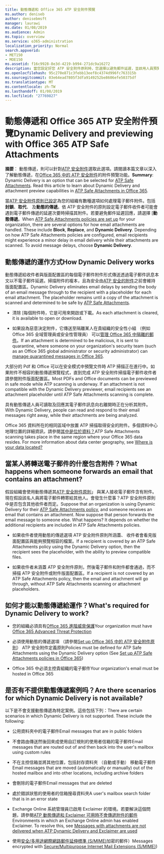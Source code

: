 ```yaml
---
title: 動態傳遞和 Office 365 ATP 安全附件預覽
ms.author: deniseb
author: denisebmsft
manager: laurawi
ms.date: 01/08/2019
ms.audience: Admin
ms.topic: overview
ms.service: o365-administration
localization_priority: Normal
search.appverid:
- MET150
- MOE150
ms.assetid: f16c9928-8e3d-4219-b994-271dc9a16272
description: 當您設定好您 ATP 安全附件原則時，您選擇以避免郵件延遲，並啟用人員預覽會掃描附件的動態傳遞。
ms.openlocfilehash: 95c270e871c3febb13eef8c4374d996fc763315b
ms.sourcegitcommit: 03e64ead7805f3dfa9149252be8606efe50375df
ms.translationtype: MT
ms.contentlocale: zh-TW
ms.lasthandoff: 01/08/2019
ms.locfileid: "27769827"
---
```

# <a name="dynamic-delivery-and-previewing-with-office-365-atp-safe-attachments"></a><span data-ttu-id="4c12f-103">動態傳遞和 Office 365 ATP 安全附件預覽</span><span class="sxs-lookup"><span data-stu-id="4c12f-103">Dynamic Delivery and previewing with Office 365 ATP Safe Attachments</span></span>

<span data-ttu-id="4c12f-p101">**摘要**： 動態傳遞，則可以針對[ATP 安全附件](atp-safe-attachments.md)選取此選項。請閱讀本篇文章以深入了解動態傳遞，在[Office 365 中的 ATP 安全附件](atp-safe-attachments.md)的附件預覽功能。</span><span class="sxs-lookup"><span data-stu-id="4c12f-p101">**Summary**: Dynamic Delivery is an option that can be selected for [ATP Safe Attachments](atp-safe-attachments.md). Read this article to learn about Dynamic Delivery and attachment preview capabilities in [ATP Safe Attachments in Office 365](atp-safe-attachments.md).</span></span>

<span data-ttu-id="4c12f-p102">當[ATP 安全附件原則已設定](set-up-atp-safe-attachments-policies.md)為您的組織有數種選項如何處理電子郵件附件。包括**封鎖**、**取代**、 及**動態的傳遞**。依 ATP 安全附件的原則設定電子郵件收件者可能會遇到電子郵件傳遞的延遲次要時掃描其附件。若要避免郵件延遲回應，請選擇 [**動態傳遞**。</span><span class="sxs-lookup"><span data-stu-id="4c12f-p102">When [ATP Safe Attachments policies are set up](set-up-atp-safe-attachments-policies.md) for your organization, there are several options for how email attachments are handled. These include **Block**, **Replace**, and **Dynamic Delivery**. Depending on how ATP Safe Attachments policies are configured, email recipients might experience a minor delay in email delivery while their attachments are scanned. To avoid message delays, choose **Dynamic Delivery**.</span></span>
  
## <a name="how-dynamic-delivery-works"></a><span data-ttu-id="4c12f-110">動態傳遞的運作方式</span><span class="sxs-lookup"><span data-stu-id="4c12f-110">How Dynamic Delivery works</span></span>
  
<span data-ttu-id="4c12f-p103">動態傳遞給收件者與版面配置區的每個電子郵件附件形式傳送透過電子郵件訊息本文以不電子郵件延遲。掃描附件的複本，且為安全由[ATP 安全的附件](atp-safe-attachments.md)之前會維持版面配置區。</span><span class="sxs-lookup"><span data-stu-id="4c12f-p103">Dynamic Delivery eliminates email delays by sending the body of an email message through to the recipient with a placeholder for each email attachment. The placeholder remains until a copy of the attachment is scanned and determined to be safe by [ATP Safe Attachments](atp-safe-attachments.md).</span></span> 

- <span data-ttu-id="4c12f-113">清除 [每個附件時，它是可用來開啟或下載。</span><span class="sxs-lookup"><span data-stu-id="4c12f-113">As each attachment is cleared, it is available to open or download.</span></span> 

- <span data-ttu-id="4c12f-114">如果設為惡意決定附件，它傳送至隔離某人在貴組織的安全性小組 （例如 Office 365 全域管理員或安全性管理員） 可以[管理 Office 365 中隔離的郵件](manage-quarantined-messages-and-files.md)。</span><span class="sxs-lookup"><span data-stu-id="4c12f-114">If an attachment is determined to be malicious, it is sent to quarantine, where someone on your organization's security team (such as an Office 365 global administrator or security administrator) can [manage quarantined messages in Office 365](manage-quarantined-messages-and-files.md).</span></span>

<span data-ttu-id="4c12f-p104">大部分的 Pdf 和 Office 可以在安全模式中預覽文件時 ATP 掃描正在進行中。如果附件不相容的動態傳遞預覽程式，直到完成 ATP 安全附件掃描電子郵件收件者請參閱附件版面配置區。</span><span class="sxs-lookup"><span data-stu-id="4c12f-p104">Most PDFs and Office documents can be previewed in safe mode while ATP scanning is underway. If an attachment is not compatible with the Dynamic Delivery previewer, email recipients see an attachment placeholder until ATP Safe Attachments scanning is complete.</span></span>

<span data-ttu-id="4c12f-117">具有動態傳遞人員可讀取及回應其電子郵件訊息向右離開時正在分析其附件。</span><span class="sxs-lookup"><span data-stu-id="4c12f-117">With Dynamic Delivery, people can read and respond to their email messages right away, while their attachments are being analyzed.</span></span> 

<span data-ttu-id="4c12f-p105">Office 365 資料所在的相同區域中放置 ATP 掃描取得安全的附件。多個資料中心地理位置的詳細資訊，請參閱[其中是位於資料？](https://products.office.com/where-is-your-data-located?geo=All)</span><span class="sxs-lookup"><span data-stu-id="4c12f-p105">ATP Safe Attachments scanning takes place in the same region where your Office 365 data resides. For more information about data center geography, see [Where is your data located?](https://products.office.com/where-is-your-data-located?geo=All)</span></span> 
  
## <a name="what-happens-when-someone-forwards-an-email-that-contains-an-attachment"></a><span data-ttu-id="4c12f-120">當某人將轉送電子郵件的什麼包含附件？</span><span class="sxs-lookup"><span data-stu-id="4c12f-120">What happens when someone forwards an email that contains an attachment?</span></span>

<span data-ttu-id="4c12f-p106">假設組織會使用動態傳遞其[ATP 安全附件原則](set-up-atp-safe-attachments-policies.md)」 與某人接收電子郵件含有附件。現在假設該名人員將電子郵件轉寄給其他人。會發生什麼事？ATP 安全附件原則中是否包含其他收件者而定。</span><span class="sxs-lookup"><span data-stu-id="4c12f-p106">Suppose that an organization is using Dynamic Delivery for their [ATP Safe Attachments policy](set-up-atp-safe-attachments-policies.md), and someone receives an email that contains an attachment. Now suppose that person forwards the email message to someone else. What happens? It depends on whether the additional recipients are included in ATP Safe Attachments policies.</span></span>
  
- <span data-ttu-id="4c12f-125">如果收件者使用動態的傳遞選項 ATP 安全附件原則所涵蓋、 收件者會看見版面配置區與能夠預覽相容的檔案。</span><span class="sxs-lookup"><span data-stu-id="4c12f-125">If a recipient is covered by an ATP Safe Attachments policy using the Dynamic Delivery option, then the recipient sees the placeholder, with the ability to preview compatible files.</span></span>
    
- <span data-ttu-id="4c12f-126">如果收件者未涵蓋 ATP 安全附件原則，然後電子郵件和附件都會通過，而不掃描 ATP 安全附件或附件版面配置區。</span><span class="sxs-lookup"><span data-stu-id="4c12f-126">If a recipient is not covered by an ATP Safe Attachments policy, then the email and attachment will go through, without ATP Safe Attachments scanning or attachment placeholders.</span></span>
    
## <a name="whats-required-for-dynamic-delivery-to-work"></a><span data-ttu-id="4c12f-127">如何才能以動態傳遞給運作？</span><span class="sxs-lookup"><span data-stu-id="4c12f-127">What's required for Dynamic Delivery to work?</span></span>

- <span data-ttu-id="4c12f-128">您的組織必須具有[Office 365 進階威脅保護](office-365-atp.md)</span><span class="sxs-lookup"><span data-stu-id="4c12f-128">Your organization must have [Office 365 Advanced Threat Protection](office-365-atp.md)</span></span>
    
- <span data-ttu-id="4c12f-129">必須使用動態的傳遞選項 （請參閱[Set up Office 365 中的 ATP 安全附件原則](set-up-atp-safe-attachments-policies.md)） ATP 安全附件定義原則</span><span class="sxs-lookup"><span data-stu-id="4c12f-129">Policies must be defined for ATP Safe Attachments using the Dynamic Delivery option (See [Set up ATP Safe Attachments policies in Office 365](set-up-atp-safe-attachments-policies.md))</span></span>
    
- <span data-ttu-id="4c12f-130">Office 365 中必須主控貴組織的電子郵件</span><span class="sxs-lookup"><span data-stu-id="4c12f-130">Your organization's email must be hosted in Office 365</span></span>
    
## <a name="are-there-scenarios-for-which-dynamic-delivery-is-not-available"></a><span data-ttu-id="4c12f-131">是否有不提供動態傳遞案例吗？</span><span class="sxs-lookup"><span data-stu-id="4c12f-131">Are there scenarios for which Dynamic Delivery is not available?</span></span>

<span data-ttu-id="4c12f-p107">以下是不會支援動態傳遞為特定案例。這些包括下列：</span><span class="sxs-lookup"><span data-stu-id="4c12f-p107">There are certain scenarios in which Dynamic Delivery is not supported. These include the following:</span></span>
  
- <span data-ttu-id="4c12f-134">公用資料夾中的電子郵件</span><span class="sxs-lookup"><span data-stu-id="4c12f-134">Email messages that are in public folders</span></span>
    
- <span data-ttu-id="4c12f-135">不會路由傳送然後回來成使用自訂規則的使用者信箱的電子郵件</span><span class="sxs-lookup"><span data-stu-id="4c12f-135">Email messages that are routed out of and then back into the user's mailbox using custom rules</span></span>
    
- <span data-ttu-id="4c12f-136">不在主控信箱並將其他位置，包括封存資料夾 （自動或手動） 移動電子郵件</span><span class="sxs-lookup"><span data-stu-id="4c12f-136">Email messages that are moved (automatically or manually) out of the hosted mailbox and into other locations, including archive folders</span></span>
    
- <span data-ttu-id="4c12f-137">會刪除的電子郵件</span><span class="sxs-lookup"><span data-stu-id="4c12f-137">Email messages that are deleted</span></span>
    
- <span data-ttu-id="4c12f-138">處於錯誤狀態的使用者的信箱搜尋資料夾</span><span class="sxs-lookup"><span data-stu-id="4c12f-138">A user's mailbox search folder that is in an error state</span></span>
    
- <span data-ttu-id="4c12f-p108">Exchange Online 系統管理員已啟用 Exclaimer 的環境。若要解決這個問題，請參閱[ATP 動態傳遞和 Exclaimer 可用時不會傳遞附件的郵件](https://support.microsoft.com/help/4014438/messages-with-attachments-are-not-delivered-when-atp-dynamic-delivery)</span><span class="sxs-lookup"><span data-stu-id="4c12f-p108">Environments in which an Exchange Online admin has enabled Exclaimer. To resolve this, see [Messages with attachments are not delivered when ATP Dynamic Delivery and Exclaimer are used](https://support.microsoft.com/help/4014438/messages-with-attachments-are-not-delivered-when-atp-dynamic-delivery)</span></span>

- <span data-ttu-id="4c12f-141">使用[安全/多用途網際網路郵件延伸標準 (S/MIME)](s-mime-for-message-signing-and-encryption.md)加密的郵件）</span><span class="sxs-lookup"><span data-stu-id="4c12f-141">Messages encrypted with [Secure/Multipurpose Internet Mail Extensions (S/MIME)](s-mime-for-message-signing-and-encryption.md))</span></span>
    
